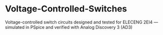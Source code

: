 # Voltage-Controlled-Switches
Voltage-controlled switch circuits designed and tested for ELECENG 2EI4 — simulated in PSpice and verified with Analog Discovery 3 (AD3)
